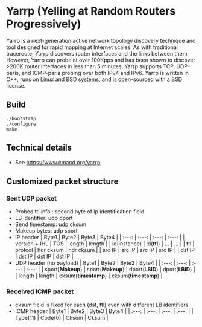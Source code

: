 Yarrp (Yelling at Random Routers Progressively)
=========

Yarrp is a next-generation active network topology discovery technique and tool
designed for rapid mapping at Internet scales. As with traditional traceroute,
Yarrp discovers router interfaces and the links between them. However, Yarrp
can probe at over 100Kpps and has been shown to discover >200K router
interfaces in less than 5 minutes. Yarrp supports TCP, UDP-paris, and
ICMP-paris probing over both IPv4 and IPv6. Yarrp is written in C++, runs on
Linux and BSD systems, and is open-sourced with a BSD license.

## Build

```shell
./bootstrap
./configure
make
```

## Technical details

* See https://www.cmand.org/yarrp

## Customized packet structure
### Sent UDP packet
* Probed ttl info : second byte of ip identification field 
* LB identifier: udp dport
* Send timestamp: udp cksum
* Makeup bytes: udp sport
* IP header
	| Byte1 | Byte2 | Byte3 | Byte4 |
	| :---: | :---: | :---: | :---: |
	| version + IHL | TOS | length | length |
	| id(instance) | id(**ttl**) | ... | ... |
	| ttl | protcol | hdr cksum | hdr cksum |
	| src IP | src IP | src IP | src IP |
	| dst IP | dst IP | dst IP | dst IP |
* UDP header (no payload)
	| Byte1 | Byte2 | Byte3 | Byte4 |
	| :---: | :---: | :---: | :---: |
	| sport(**Makeup**) | sport(**Makeup**) | dport(**LBID**) | dport(**LBID**) |
	| length | length | cksum(**timestamp**) | cksum(**timestamp**) |

### Received ICMP packet
* cksum field is fixed for each (dst, ttl) even with different LB identifiers
* ICMP header
	| Byte1 | Byte2 | Byte3 | Byte4 |
	| :---: | :---: | :---: | :---: |
	| Type(11) | Code(0) | Cksum | Cksum |
